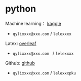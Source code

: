 # python

Machine learning： [kaggle](www.kaggle.com)

- `qylixxxx@xxx.com` / `lelexxxx`

Latex:  [overleaf](overleaf.com)

- `qylixxxx@xxx.com ` / `lelexxxx`

Github: [github](github.com)

- `qylixxxx@xxx.com` / `lelexxxpku`


